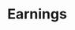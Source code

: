 ---
title: Earnings
excerpt: Get net earnings for date and filter by external id's.
api:
  file: api.json
  operationId: insights#earnings
hidden: false
---